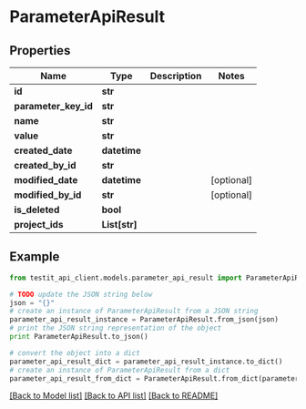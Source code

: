 # ParameterApiResult


## Properties
Name | Type | Description | Notes
------------ | ------------- | ------------- | -------------
**id** | **str** |  | 
**parameter_key_id** | **str** |  | 
**name** | **str** |  | 
**value** | **str** |  | 
**created_date** | **datetime** |  | 
**created_by_id** | **str** |  | 
**modified_date** | **datetime** |  | [optional] 
**modified_by_id** | **str** |  | [optional] 
**is_deleted** | **bool** |  | 
**project_ids** | **List[str]** |  | 

## Example

```python
from testit_api_client.models.parameter_api_result import ParameterApiResult

# TODO update the JSON string below
json = "{}"
# create an instance of ParameterApiResult from a JSON string
parameter_api_result_instance = ParameterApiResult.from_json(json)
# print the JSON string representation of the object
print ParameterApiResult.to_json()

# convert the object into a dict
parameter_api_result_dict = parameter_api_result_instance.to_dict()
# create an instance of ParameterApiResult from a dict
parameter_api_result_from_dict = ParameterApiResult.from_dict(parameter_api_result_dict)
```
[[Back to Model list]](../README.md#documentation-for-models) [[Back to API list]](../README.md#documentation-for-api-endpoints) [[Back to README]](../README.md)


